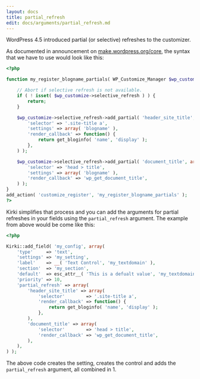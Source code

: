 ```yaml
---
layout: docs
title: partial_refresh
edit: docs/arguments/partial_refresh.md
---
```



WordPress 4.5 introduced partial (or selective) refreshes to the customizer.

As documented in announcement on [make.wordpress.org/core](https://make.wordpress.org/core/2016/02/16/selective-refresh-in-the-customizer/), the syntax that we have to use would look like this:

```php
<?php

function my_register_blogname_partials( WP_Customize_Manager $wp_customize ) {

    // Abort if selective refresh is not available.
    if ( ! isset( $wp_customize->selective_refresh ) ) {
        return;
    }

    $wp_customize->selective_refresh->add_partial( 'header_site_title', array(
        'selector' => '.site-title a',
        'settings' => array( 'blogname' ),
        'render_callback' => function() {
            return get_bloginfo( 'name', 'display' );
        },
    ) );

    $wp_customize->selective_refresh->add_partial( 'document_title', array(
        'selector' => 'head > title',
        'settings' => array( 'blogname' ),
        'render_callback' => 'wp_get_document_title',
    ) );
}
add_action( 'customize_register', 'my_register_blogname_partials' );
?>
```

Kirki simplifies that process and you can add the arguments for partial refreshes in your fields using the `partial_refresh` argument. The example from above would be come like this:

```php
<?php

Kirki::add_field( 'my_config', array(
	'type'     => 'text',
	'settings' => 'my_setting',
	'label'    => __( 'Text Control', 'my_textdomain' ),
	'section'  => 'my_section',
	'default'  => esc_attr__( 'This is a defualt value', 'my_textdomain' ),
	'priority' => 10,
	'partial_refresh' => array(
		'header_site_title' => array(
			'selector'        => '.site-title a',
			'render_callback' => function() {
				return get_bloginfo( 'name', 'display' );
			},
		),
		'document_title' => array(
			'selector'        => 'head > title',
			'render_callback' => 'wp_get_document_title',
		),
	),
) );
```

The above code creates the setting, creates the control and adds the `partial_refresh` argument, all combined in 1.
